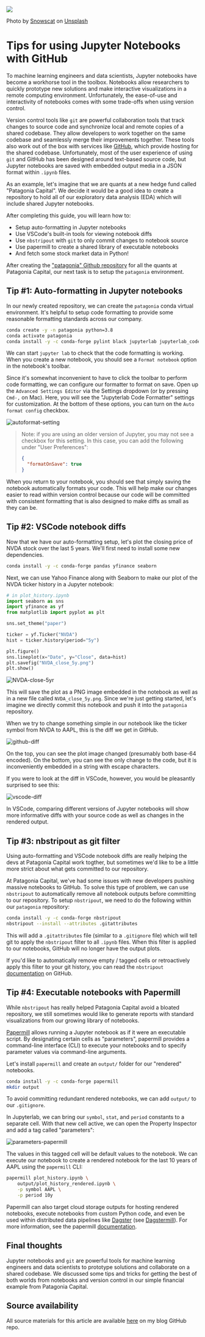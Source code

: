 ![](https://unsplash.com/photos/H3oXiq7_bII/download?ixid=MnwxMjA3fDB8MXxhbGx8fHx8fHx8fHwxNjYxMTc2MTky&force=true&w=1920)

Photo by <a href="https://unsplash.com/@snowscat?utm_source=unsplash&utm_medium=referral&utm_content=creditCopyText">Snowscat</a> on <a href="https://unsplash.com/s/photos/patagonia?utm_source=unsplash&utm_medium=referral&utm_content=creditCopyText">Unsplash</a>
  

# Tips for using Jupyter Notebooks with GitHub

To machine learning engineers and data scientists, Jupyter notebooks have become
a workhorse tool in the toolbox. Notebooks allow researchers to quickly
prototype new solutions and make interactive visualizations in a remote
computing environment. Unfortunately, the ease-of-use and interactivity of
notebooks comes with some trade-offs when using version control.

Version control tools like `git` are powerful collaboration tools that track
changes to source code and synchronize local and remote copies of a shared
codebase. They allow developers to work together on the same codebase and
seamlessly merge their improvements together. These tools also work out of the
box with services like [GitHub](https://github.com/), which provide hosting for
the shared codebase. Unfortunately, most of the user experience of using `git`
and GitHub has been designed around text-based source code, but Jupyter
notebooks are saved with embedded output media in a JSON format within `.ipynb`
files.

As an example, let's imagine that we are quants at a new hedge fund called
"Patagonia Capital". We decide it would be a good idea to create a repository to
hold all of our exploratory data analysis (EDA) which will include shared
Jupyter notebooks.

After completing this guide, you will learn how to:

- Setup auto-formatting in Jupyter notebooks
- Use VSCode's built-in tools for viewing notebook diffs
- Use `nbstripout` with `git` to only commit changes to notebook source
- Use papermill to create a shared library of executable notebooks
- And fetch some stock market data in Python!

After creating the ["patagonia" Github repository](https://github.com/jmswaney/patagonia)
for all the quants at Patagonia Capital, our next task is to setup the
`patagonia` environment.

## Tip #1: Auto-formatting in Jupyter notebooks

In our newly created repository, we can create the `patagonia` conda virtual
environment. It's helpful to setup code formatting to provide some reasonable
formatting standards across our company.

```zsh
conda create -y -n patagonia python=3.8 
conda activate patagonia
conda install -y -c conda-forge pylint black jupyterlab jupyterlab_code_formatter
```

We can start `jupyter lab` to check that the code formatting is working. When
you create a new notebook, you should see a `Format notebook` option in the
notebook's toolbar. 

Since it's somewhat inconvenient to have to click the toolbar to perform code
formatting, we can configure our formatter to format on save. Open up the
`Advanced Settings Editor` via the Settings dropdown (or by pressing `Cmd-,` on
Mac). Here, you will see the "Jupyterlab Code Formatter" settings for
customization. At the bottom of these options, you can turn on the `Auto format
config` checkbox.

![autoformat-setting](./autoformat-setting.png)

> Note: if you are using an older version of Jupyter, you may not see a checkbox
> for this setting. In this case, you can add the following under "User
> Preferences":
>
> ```json
> {
>   "formatOnSave": true
> }
> ```

When you return to your notebook, you should see that simply saving the notebook
automatically formats your code. This will help make our changes easier to read
within version control because our code will be committed with consistent
formatting that is also designed to make diffs as small as they can be.

## Tip #2: VSCode notebook diffs

Now that we have our auto-formatting setup, let's plot the closing price of NVDA
stock over the last 5 years. We'll first need to install some new dependencies.

```zsh
conda install -y -c conda-forge pandas yfinance seaborn
```

Next, we can use Yahoo Finance along with Seaborn to make our plot of the NVDA
ticker history in a Jupyter notebook:

```python
# in plot_history.ipynb
import seaborn as sns
import yfinance as yf
from matplotlib import pyplot as plt

sns.set_theme("paper")

ticker = yf.Ticker("NVDA")
hist = ticker.history(period="5y")

plt.figure()
sns.lineplot(x="Date", y="Close", data=hist)
plt.savefig("NVDA_close_5y.png")
plt.show()
```

![NVDA-close-5yr](./NVDA_Close_5y.png)

This will save the plot as a PNG image embedded in the notebook as well as in a new file called `NVDA_close_5y.png`. Since we're just getting started, let's imagine we directly commit this notebook and push it into the `patagonia` repository.

When we try to change something simple in our notebook like the ticker symbol from NVDA to
AAPL, this is the diff we get in GitHub.

![github-diff](./github-diff.png)

On the top, you can see the plot image changed (presumably both base-64
encoded). On the bottom, you can see the only change to the code, but it is
inconveniently embedded in a string with escape characters.

If you were to look at the diff in VSCode, however, you would be pleasantly
surprised to see this:

![vscode-diff](./vscode-diff2.png)

In VSCode, comparing different versions of Jupyter notebooks will show more
informative diffs with your source code as well as changes in the rendered
output.

## Tip #3: nbstripout as git filter

Using auto-formatting and VSCode notebook diffs are really helping the devs at
Patagonia Capital work togther, but sometimes we'd like to be a little more
strict about what gets committed to our repository. 

At Patagonia Capital, we've had some issues with new developers pushing massive
notebooks to GitHub. To solve this type of problem, we can use `nbstripout` to
automatically remove all notebook outputs before committing to our repository.
To setup `nbstripout`, we need to do the following within our `patagonia`
repository:

```zsh
conda install -y -c conda-forge nbstripout
nbstripout --install --attributes .gitattributes
```

This will add a `.gitattributes` file (similar to a `.gitignore` file) which
will tell git to apply the `nbstripout` filter to all `.ipynb` files. When this
filter is applied to our notebooks, GitHub will no longer have the output plots. 

If you'd like to automatically remove empty / tagged cells or retroactively
apply this filter to your git history, you can read the `nbstripout`
[documentation](https://github.com/kynan/nbstripout) on GitHub.

## Tip #4: Executable notebooks with Papermill

While `nbstripout` has really helped Patagonia Capital avoid a bloated
repository, we still sometimes would like to generate reports with standard
visualizations from our growing library of notebooks.

[Papermill](https://github.com/nteract/papermill) allows running a Jupyter
notebook as if it were an executable script. By designating certain cells as
"parameters", papermill provides a command-line interface (CLI) to execute your
notebooks and to specify parameter values via command-line arguments.

Let's install `papermill` and create an `output/` folder for our "rendered" notebooks.

```zsh
conda install -y -c conda-forge papermill
mkdir output
```

To avoid committing redundant rendered notebooks, we can add `output/` to our
`.gitignore`.

In Jupyterlab, we can bring our `symbol`, `stat`, and `period` constants to a separate cell. With that new cell active, we can open the Property Inspector and add a tag called "parameters":

![parameters-papermill](./parameters-papermill.png)

The values in this tagged cell will be default values to the notebook. We can execute our notebook to create a rendered notebook for the last 10 years of AAPL using the `papermill` CLI:

```zsh
papermill plot_history.ipynb \
    output/plot_history_rendered.ipynb \
    -p symbol AAPL \
    -p period 10y
```

Papermill can also target cloud storage outputs for hosting rendered notebooks,
execute notebooks from custom Python code, and even be used within distributed
data pipelines like [Dagster](https://dagster.io/) (see
[Dagstermill](https://docs.dagster.io/integrations/dagstermill)). For more
information, see the papermill [documentation](https://github.com/nteract/papermill).

## Final thoughts

Jupyter notebooks and `git` are powerful tools for machine learning engineers
and data scientists to prototype solutions and collaborate on a shared codebase.
We discussed some tips and tricks for getting the best of both worlds from
notebooks and version control in our simple financial example from Patagonia
Capital.

## Source availability

All source materials for this article are available
[here](https://github.com/jmswaney/blog/tree/main/06_notebooks_in_github) on my
blog GitHub repo.
